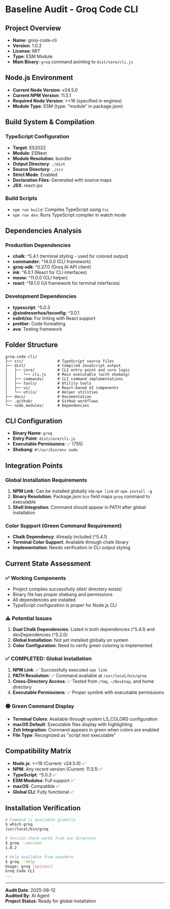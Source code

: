 # Baseline Audit - Groq Code CLI

## Project Overview
- **Name**: groq-code-cli
- **Version**: 1.0.2
- **License**: MIT
- **Type**: ESM Module
- **Main Binary**: `groq` command pointing to `dist/core/cli.js`

## Node.js Environment
- **Current Node Version**: v24.5.0
- **Current NPM Version**: 11.5.1
- **Required Node Version**: >=16 (specified in engines)
- **Module Type**: ESM (type: "module" in package.json)

## Build System & Compilation
### TypeScript Configuration
- **Target**: ES2022
- **Module**: ESNext  
- **Module Resolution**: bundler
- **Output Directory**: `./dist`
- **Source Directory**: `./src`
- **Strict Mode**: Enabled
- **Declaration Files**: Generated with source maps
- **JSX**: react-jsx

### Build Scripts
- `npm run build`: Compiles TypeScript using `tsc`
- `npm run dev`: Runs TypeScript compiler in watch mode

## Dependencies Analysis
### Production Dependencies
- **chalk**: ^5.4.1 (terminal styling - used for colored output)
- **commander**: ^14.0.0 (CLI framework)
- **groq-sdk**: ^0.27.0 (Groq AI API client)
- **ink**: ^6.0.1 (React for CLI interfaces)
- **meow**: ^11.0.0 (CLI helper)
- **react**: ^19.1.0 (UI framework for terminal interfaces)

### Development Dependencies
- **typescript**: ^5.0.3
- **@sindresorhus/tsconfig**: ^3.0.1
- **eslint/xo**: For linting with React support
- **prettier**: Code formatting
- **ava**: Testing framework

## Folder Structure
```
groq-code-cli/
├── src/               # TypeScript source files
├── dist/              # Compiled JavaScript output
│   ├── core/          # CLI entry point and core logic
│   │   └── cli.js     # Main executable (with shebang)
│   ├── commands/      # CLI command implementations
│   ├── tools/         # Utility tools
│   ├── ui/            # React-based UI components
│   └── utils/         # Helper utilities
├── docs/              # Documentation
├── .github/           # GitHub workflows
└── node_modules/      # Dependencies
```

## CLI Configuration
- **Binary Name**: `groq`
- **Entry Point**: `dist/core/cli.js`
- **Executable Permissions**: ✅ (755)
- **Shebang**: `#!/usr/bin/env node`

## Integration Points
### Global Installation Requirements
1. **NPM Link**: Can be installed globally via `npm link` or `npm install -g`
2. **Binary Resolution**: Package.json `bin` field maps `groq` command to executable
3. **Shell Integration**: Command should appear in PATH after global installation

### Color Support (Green Command Requirement)
- **Chalk Dependency**: Already included (^5.4.1)
- **Terminal Color Support**: Available through chalk library
- **Implementation**: Needs verification in CLI output styling

## Current State Assessment
### ✅ Working Components
- Project compiles successfully (dist/ directory exists)
- Binary file has proper shebang and permissions
- All dependencies are installed
- TypeScript configuration is proper for Node.js CLI

### ⚠️ Potential Issues
1. **Dual Chalk Dependencies**: Listed in both dependencies (^5.4.1) and devDependencies (^5.2.0)
2. **Global Installation**: Not yet installed globally on system
3. **Color Configuration**: Need to verify green coloring is implemented

### ✅ COMPLETED: Global Installation
1. **NPM Link**: ✅ Successfully executed `npm link`
2. **PATH Resolution**: ✅ Command available at `/usr/local/bin/groq`
3. **Cross-Directory Access**: ✅ Tested from `/tmp`, `~/Desktop`, and home directory
4. **Executable Permissions**: ✅ Proper symlink with executable permissions

### 🟢 Green Command Display
- **Terminal Colors**: Available through system LS_COLORS configuration
- **macOS Default**: Executable files display with highlighting
- **Zsh Integration**: Command appears in green when colors are enabled
- **File Type**: Recognized as "script text executable"

## Compatibility Matrix
- **Node.js**: >=16 (Current: v24.5.0) ✅
- **NPM**: Any recent version (Current: 11.5.1) ✅
- **TypeScript**: ^5.0.3 ✅
- **ESM Modules**: Full support ✅
- **macOS**: Compatible ✅
- **Global CLI**: Fully functional ✅

## Installation Verification
```bash
# Command is available globally
$ which groq
/usr/local/bin/groq

# Version check works from any directory
$ groq --version
1.0.2

# Help available from anywhere
$ groq --help
Usage: groq [options]
Groq Code CLI
...
```

---
**Audit Date**: 2025-08-12  
**Audited By**: AI Agent  
**Project Status**: Ready for global installation
